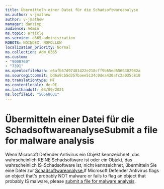 ```yaml
---
title: Übermitteln einer Datei für die Schadsoftwareanalyse
ms.author: v-jmathew
author: v-jmathew
manager: dansimp
audience: Admin
ms.topic: article
ms.service: o365-administration
ROBOTS: NOINDEX, NOFOLLOW
localization_priority: Normal
ms.collection: Adm_O365
ms.custom:
- "9000760"
- "7391"
ms.openlocfilehash: e6afb67d97481422e218cff9b65ed6566302982a
ms.sourcegitcommit: bd6a9cb5d357baee5134c0dea430afc2a035c810
ms.translationtype: MT
ms.contentlocale: de-DE
ms.lasthandoff: 03/09/2021
ms.locfileid: "50568631"
---
```

# <a name="submit-a-file-for-malware-analysis"></a><span data-ttu-id="8b9af-102">Übermitteln einer Datei für die Schadsoftwareanalyse</span><span class="sxs-lookup"><span data-stu-id="8b9af-102">Submit a file for malware analysis</span></span>

<span data-ttu-id="8b9af-103">Wenn Microsoft Defender Antivirus ein Objekt kennzeichnet, das wahrscheinlich KEINE Schadsoftware ist oder ein Objekt, das wahrscheinlich IS-Schadsoftware ist, nicht kennzeichnet, übermitteln Sie eine Datei zur [Schadsoftwareanalyse.](https://go.microsoft.com/fwlink/?linkid=2144963)</span><span class="sxs-lookup"><span data-stu-id="8b9af-103">If Microsoft Defender Antivirus flags an object that's probably NOT malware or fails to flag an object that probably IS malware, please [submit a file for malware analysis](https://go.microsoft.com/fwlink/?linkid=2144963).</span></span>
